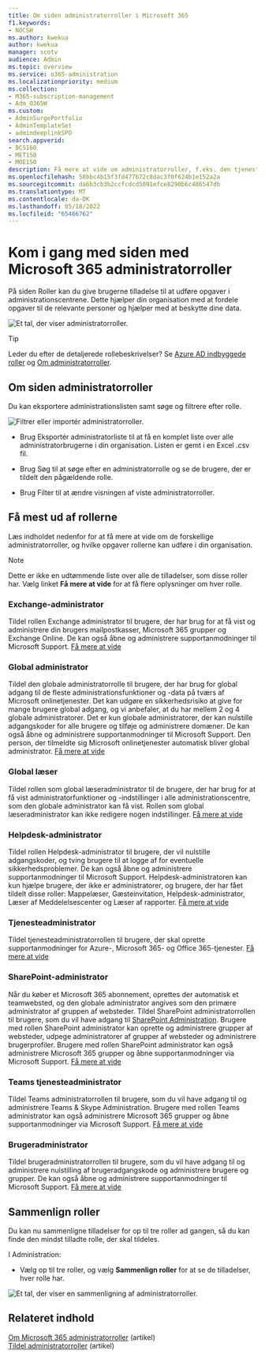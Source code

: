 ```yaml
---
title: Om siden administratorroller i Microsoft 365
f1.keywords:
- NOCSH
ms.author: kwekua
author: kwekua
manager: scotv
audience: Admin
ms.topic: overview
ms.service: o365-administration
ms.localizationpriority: medium
ms.collection:
- M365-subscription-management
- Adm_O365W
ms.custom:
- AdminSurgePortfolio
- AdminTemplateSet
- admindeeplinkSPO
search.appverid:
- BCS160
- MET150
- MOE150
description: Få mere at vide om administratorroller, f.eks. den tjenesteadministrator, der åbner supportanmodninger, der knyttes til forretningsfunktioner og har tilladelser til opgaver i Administration.
ms.openlocfilehash: 58bbc4b15f3fd477b72c8dac3f0f624b1e152a2a
ms.sourcegitcommit: da6b3cb3b2ccfcdcd5091efce8290b6c486547db
ms.translationtype: MT
ms.contentlocale: da-DK
ms.lasthandoff: 05/18/2022
ms.locfileid: "65466762"
---
```

# <a name="get-started-with-the-microsoft-365-admin-roles-page"></a>Kom i gang med siden med Microsoft 365 administratorroller

På siden Roller kan du give brugerne tilladelse til at udføre opgaver i administrationscentrene. Dette hjælper din organisation med at fordele opgaver til de relevante personer og hjælper med at beskytte dine data.

![Et tal, der viser administratorroller.](../../media/roles-main-page.png)

> [!TIP]
> Leder du efter de detaljerede rollebeskrivelser? Se [Azure AD indbyggede roller](/azure/active-directory/roles/permissions-reference) og [Om administratorroller](/microsoft-365/admin/add-users/about-admin-roles).

## <a name="about-the-admin-roles-page"></a>Om siden administratorroller

Du kan eksportere administrationslisten samt søge og filtrere efter rolle.

![Filtrer eller importér administratorroller.](../../media/admin-role-page-options.png)

- Brug Eksportér administratorliste til at få en komplet liste over alle administratorbrugerne i din organisation. Listen er gemt i en Excel .csv fil.

- Brug Søg til at søge efter en administratorrolle og se de brugere, der er tildelt den pågældende rolle.

- Brug Filter til at ændre visningen af viste administratorroller.


## <a name="get-the-most-out-of-the-roles"></a>Få mest ud af rollerne

Læs indholdet nedenfor for at få mere at vide om de forskellige administratorroller, og hvilke opgaver rollerne kan udføre i din organisation.

> [!NOTE]
Dette er ikke en udtømmende liste over alle de tilladelser, som disse roller har. Vælg linket **Få mere at vide** for at få flere oplysninger om hver rolle.

### <a name="exchange-admin"></a>Exchange-administrator

Tildel rollen Exchange administrator til brugere, der har brug for at få vist og administrere din brugers mailpostkasser, Microsoft 365 grupper og Exchange Online. De kan også åbne og administrere supportanmodninger til Microsoft Support. [Få mere at vide](/microsoft-365/admin/add-users/about-exchange-online-admin-role)

### <a name="global-admin"></a>Global administrator

Tildel den globale administratorrolle til brugere, der har brug for global adgang til de fleste administrationsfunktioner og -data på tværs af Microsoft onlinetjenester. Det kan udgøre en sikkerhedsrisiko at give for mange brugere global adgang, og vi anbefaler, at du har mellem 2 og 4 globale administratorer. Det er kun globale administratorer, der kan nulstille adgangskoder for alle brugere og tilføje og administrere domæner. De kan også åbne og administrere supportanmodninger til Microsoft Support. Den person, der tilmeldte sig Microsoft onlinetjenester automatisk bliver global administrator. [Få mere at vide](/microsoft-365/admin/add-users/about-admin-roles#roles-available-in-the-microsoft-365-admin-center)

### <a name="global-reader"></a>Global læser

Tildel rollen som global læseradministrator til de brugere, der har brug for at få vist administratorfunktioner og -indstillinger i alle administrationscentre, som den globale administrator kan få vist. Rollen som global læseradministrator kan ikke redigere nogen indstillinger. [Få mere at vide](/microsoft-365/admin/add-users/about-admin-roles#roles-available-in-the-microsoft-365-admin-center)

### <a name="helpdesk-admin"></a>Helpdesk-administrator

Tildel rollen Helpdesk-administrator til brugere, der vil nulstille adgangskoder, og tving brugere til at logge af for eventuelle sikkerhedsproblemer. De kan også åbne og administrere supportanmodninger til Microsoft Support. Helpdesk-administratoren kan kun hjælpe brugere, der ikke er administratorer, og brugere, der har fået tildelt disse roller: Mappelæser, Gæsteinvitation, Helpdesk-administrator, Læser af Meddelelsescenter og Læser af rapporter. [Få mere at vide](/microsoft-365/admin/add-users/about-admin-roles#roles-available-in-the-microsoft-365-admin-center)

### <a name="service-admin"></a>Tjenesteadministrator

Tildel tjenesteadministratorrollen til brugere, der skal oprette supportanmodninger for Azure-, Microsoft 365- og Office 365-tjenester. [Få mere at vide](/microsoft-365/admin/add-users/about-admin-roles#roles-available-in-the-microsoft-365-admin-center)

### <a name="sharepoint-admin"></a>SharePoint-administrator

Når du køber et Microsoft 365 abonnement, oprettes der automatisk et teamwebsted, og den globale administrator angives som den primære administrator af gruppen af websteder. Tildel SharePoint administratorrollen til brugere, som du vil have adgang til <a href="https://go.microsoft.com/fwlink/?linkid=2185219" target="_blank">SharePoint Administration</a>. Brugere med rollen SharePoint administrator kan oprette og administrere grupper af websteder, udpege administratorer af grupper af websteder og administrere brugerprofiler. Brugere med rollen SharePoint administrator kan også administrere Microsoft 365 grupper og åbne supportanmodninger via Microsoft Support. [Få mere at vide](/sharepoint/sharepoint-admin-role)

### <a name="teams-service-admin"></a>Teams tjenesteadministrator

Tildel Teams administratorrollen til brugere, som du vil have adgang til og administrere Teams & Skype Administration. Brugere med rollen Teams administrator kan også administrere Microsoft 365 grupper og åbne supportanmodninger via Microsoft Support. [Få mere at vide](/MicrosoftTeams/using-admin-roles)

### <a name="user-admin"></a>Brugeradministrator

Tildel brugeradministratorrollen til brugere, som du vil have adgang til og administrere nulstilling af brugeradgangskode og administrere brugere og grupper. De kan også åbne og administrere supportanmodninger til Microsoft Support. [Få mere at vide](/microsoft-365/admin/add-users/about-admin-roles#roles-available-in-the-microsoft-365-admin-center)

## <a name="compare-roles"></a>Sammenlign roller

Du kan nu sammenligne tilladelser for op til tre roller ad gangen, så du kan finde den mindst tilladte rolle, der skal tildeles.

I Administration:

- Vælg op til tre roller, og vælg **Sammenlign roller** for at se de tilladelser, hver rolle har.

![Et tal, der viser en sammenligning af administratorroller.](../../media/compare-roles-list.png)

## <a name="related-content"></a>Relateret indhold

[Om Microsoft 365 administratorroller](about-admin-roles.md) (artikel)\
[Tildel administratorroller](assign-admin-roles.md) (artikel)
